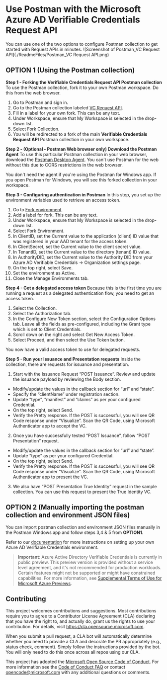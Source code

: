 # Use Postman with the Microsoft Azure AD Verifiable Credentials Request API

You can use one of the two options to configure Postman collection to get started with Request APIs in minutes.
![Screenshot of Postman_VC Request API](./ReadmeFiles/Postman_VC Request API.png)

## OPTION 1 (Using the Postman collection)
**Step 1 - Forking the Verifiable Credentials Request API Postman collection**
To use the Postman collection, fork it to your own Postman workspace. Do this from the web browser.
1.	Go to Postman and sign in.
2.	Go to the Postman collection labeled [VC Request API](https://www.postman.com/aadverifiablecredentials/workspace/verifiable-credentials-request-api/collection/18012404-fc35776e-afb7-4795-83d8-713701882c07/fork "Verifiable Credentials Request API").
3.	Fill in a label for your own fork. This can be any text.
4.	Under Workspace, ensure that My Workspace is selected in the drop-down list.
5.	Select Fork Collection.
6.	You will be redirected to a fork of the main **Verifiable Credentials Request API** Postman collection in your own workspace.

**Step 2 - (Optional - Postman Web browser only) Download the Postman Agent**
To use this particular Postman collection in your web browser, download the [Postman Desktop Agent]( https://www.postman.com/downloads "Postman Desktop Agent"). You can't use Postman for the web without this due to CORS restrictions in the web browser.

You don't need the agent if you're using the Postman for Windows app. If you open Postman for Windows, you will see this forked collection in your workspace.

**Step 3 - Configuring authentication in Postman**
In this step, you set up the environment variables used to retrieve an access token.

1.	Go to [Fork environment](https://www.postman.com/aadverifiablecredentials/workspace/verifiable-credentials-request-api/environment/18012404-03ae4c46-8ae9-4b00-9062-5b579f02b03b/fork "Fork environment").
2.	Add a label for fork. This can be any text.
3.	Under Workspace, ensure that My Workspace is selected in the drop-down list.
4.	Select Fork Environment.
5.	In ClientID, set the Current value to the application (client) ID value that was registered in your AAD tenant for the access token.
6.	In ClientSecret, set the Current value to the client secret value.
7.	In TenantID, set the Current value to the directory (tenant) ID value.
8.	In AuthorityDID, set the Current value to the Authority DID from your Azure AD Verifiable Credentials -> Organization settings page.
9.	On the top right, select Save.
10.	Set the environment as Active.
11.	Close the Manage Environments tab.

**Step 4 - Get a delegated access token**
Because this is the first time you are running a request as a delegated authentication flow, you need to get an access token.
1.	Select the Collection.
2.	Select the Authorization tab.
3.	In the Configure New Token section, select the Configuration Options tab. Leave all the fields as pre-configured, including the Grant type which is set to Client Credentials.
4.	Scroll down on the right and select Get New Access Token.
5.	Select Proceed, and then select the Use Token button.

You now have a valid access token to use for delegated requests.

**Step 5 - Run your Issuance and Presentation requests**
Inside the collection, there are requests for issuance and presentation.
1.	Start with the Issuance Request “POST Issuance”. Review and update the issuance payload by reviewing the Body section.
*	Modify/update the values in the callback section for “url” and “state”. 
*	Specify the “clientName” under registration section.
*	Update “type”, “manifest” and “claims” as per your configured Credential.
*	On the top right, select Send.
*	Verify the Pretty response. If the POST is successful, you will see QR Code response under “Visualize”. Scan the QR Code, using Microsoft Authenticator app to accept the VC.
2.	Once you have successfully tested “POST Issuance”, follow “POST Presentation” request.
*	Modify/update the values in the callback section for “url” and “state”. 
*	Update “type” as per your configured Credential.
*	On the top right, select Send.
*	Verify the Pretty response. If the POST is successful, you will see QR Code response under “Visualize”. Scan the QR Code, using Microsoft Authenticator app to present the VC.
3.	We also have “POST Presentation True Identity” request in the sample collection. You can use this request to present the True Identity VC. 

## OPTION 2 (Manually importing the postman collection and environment JSON files)

You can import postman collection and environment JSON files manually in the Postman Windows app and follow steps 3,4 & 5 from **OPTION1**.

Refer to our [documentation](https://aka.ms/didfordevs) for more instructions on setting up your own Azure AD Verifiable Credentials environment.

> **Important**: Azure Active Directory Verifiable Credentials is currently in public preview. This preview version is provided without a service level agreement, and it's not recommended for production workloads. Certain features might not be supported or might have constrained capabilities. For more information, see [Supplemental Terms of Use for Microsoft Azure Previews](https://azure.microsoft.com/support/legal/preview-supplemental-terms/).

## Contributing

This project welcomes contributions and suggestions.  Most contributions require you to agree to a
Contributor License Agreement (CLA) declaring that you have the right to, and actually do, grant us
the rights to use your contribution. For details, visit https://cla.opensource.microsoft.com.

When you submit a pull request, a CLA bot will automatically determine whether you need to provide
a CLA and decorate the PR appropriately (e.g., status check, comment). Simply follow the instructions
provided by the bot. You will only need to do this once across all repos using our CLA.

This project has adopted the [Microsoft Open Source Code of Conduct](https://opensource.microsoft.com/codeofconduct/).
For more information see the [Code of Conduct FAQ](https://opensource.microsoft.com/codeofconduct/faq/) or
contact [opencode@microsoft.com](mailto:opencode@microsoft.com) with any additional questions or comments.
